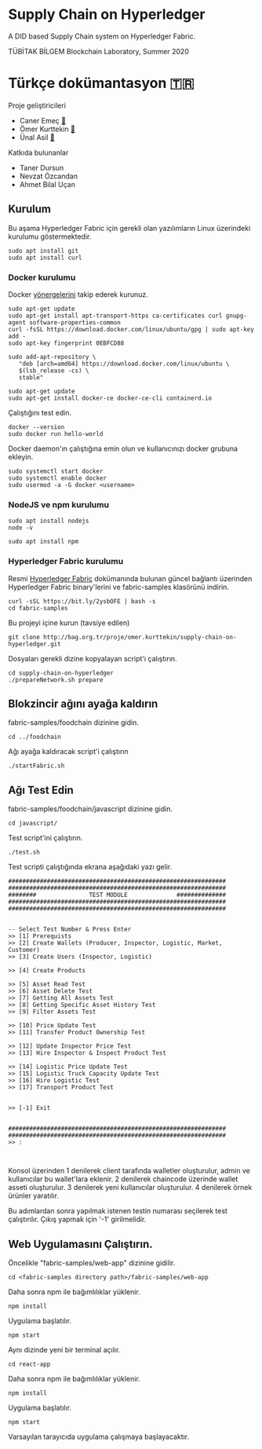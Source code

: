 # Supply Chain on Hyperledger
A DID based Supply Chain system on Hyperledger Fabric.

TÜBİTAK BİLGEM Blockchain Laboratory, Summer 2020
# Türkçe dokümantasyon :tr:
Proje geliştiricileri
 - Caner Emeç <a href="mailto:caner.emec@gmail.com" target="_blank">:email:</a>
 - Ömer Kurttekin <a href="mailto:o.kurttekin@hotmail.com" target="_blank">:email:</a>
 - Ünal Asil <a href="mailto:unalyildiz37@gmail.com" target="_blank">:email:</a>

Katkıda bulunanlar
 - Taner Dursun
 - Nevzat Özcandan
 - Ahmet Bilal Uçan
## Kurulum
Bu aşama Hyperledger Fabric için gerekli olan yazılımların Linux üzerindeki kurulumu göstermektedir.
```
sudo apt install git
sudo apt install curl
```
### Docker kurulumu
Docker [yönergelerini](https://docs.docker.com/engine/install/ubuntu/) takip ederek kurunuz.
```
sudo apt-get update
sudo apt-get install apt-transport-https ca-certificates curl gnupg-agent software-properties-common
curl -fsSL https://download.docker.com/linux/ubuntu/gpg | sudo apt-key add -
sudo apt-key fingerprint 0EBFCD88
```
```
sudo add-apt-repository \
   "deb [arch=amd64] https://download.docker.com/linux/ubuntu \
   $(lsb_release -cs) \
   stable"
```
```
sudo apt-get update
sudo apt-get install docker-ce docker-ce-cli containerd.io
```
Çalıştığını test edin.
```
docker --version
sudo docker run hello-world
```
Docker daemon'ın çalıştığına emin olun ve kullanıcınızı docker grubuna ekleyin.
```
sudo systemctl start docker
sudo systemctl enable docker
sudo usermod -a -G docker <username>
```

### NodeJS ve npm kurulumu
```
sudo apt install nodejs
node -v
```
```
sudo apt install npm
```

### Hyperledger Fabric kurulumu

Resmi [Hyperledger Fabric](https://hyperledger-fabric.readthedocs.io/en/release-2.2/install.html) dokümanında bulunan güncel bağlantı üzerinden Hyperledger Fabric binary'lerini ve fabric-samples klasörünü indirin.
```
curl -sSL https://bit.ly/2ysbOFE | bash -s
cd fabric-samples
```
Bu projeyi içine kurun (tavsiye edilen)
```
git clone http://bag.org.tr/proje/omer.kurttekin/supply-chain-on-hyperledger.git
```
Dosyaları gerekli dizine kopyalayan script'i çalıştırın.
```
cd supply-chain-on-hyperledger
./prepareNetwork.sh prepare
```
## Blokzincir ağını ayağa kaldırın
fabric-samples/foodchain dizinine gidin.
```
cd ../foodchain
```
Ağı ayağa kaldıracak script'i çalıştırın
```
./startFabric.sh
```
## Ağı Test Edin
fabric-samples/foodchain/javascript dizinine gidin.
```
cd javascript/
```
Test script'ini çalıştırın.
```
./test.sh
```
Test scripti çalıştığında ekrana aşağıdaki yazı gelir.


```
##############################################################
##############################################################
########               TEST MODULE              ##############
##############################################################
##############################################################


-- Select Test Number & Press Enter
>> [1] Prerequists
>> [2] Create Wallets (Producer, Inspector, Logistic, Market, Customer)
>> [3] Create Users (Inspector, Logistic)

>> [4] Create Products

>> [5] Asset Read Test
>> [6] Asset Delete Test
>> [7] Getting All Assets Test
>> [8] Getting Specific Asset History Test
>> [9] Filter Assets Test

>> [10] Price Update Test
>> [11] Transfer Product Ownership Test

>> [12] Update Inspector Price Test
>> [13] Hire Inspector & Inspect Product Test

>> [14] Logistic Price Update Test
>> [15] Logistic Truck Capacity Update Test
>> [16] Hire Logistic Test
>> [17] Transport Product Test


>> [-1] Exit


##############################################################
##############################################################
>> :



```

Konsol üzerinden 1 denilerek client tarafında walletler oluşturulur, admin ve kullanıcılar bu wallet'lara eklenir.
2 denilerek chaincode üzerinde wallet asseti oluşturulur.
3 denilerek yeni kullanıcılar oluşturulur.
4 denilerek örnek ürünler yaratılır.

Bu adımlardan sonra yapılmak istenen testin numarası seçilerek test çalıştırılır. Çıkış yapmak için '-1' girilmelidir.

## Web Uygulamasını Çalıştırın.
Öncelikle "fabric-samples/web-app" dizinine gidilir.

``` cd <fabric-samples directory path>/fabric-samples/web-app ```

Daha sonra npm ile bağımlılıklar yüklenir.

``` npm install ```

Uygulama başlatılır.

``` npm start ```

Aynı dizinde yeni bir terminal açılır.

``` cd react-app ```

Daha sonra npm ile bağımlılıklar yüklenir.

``` npm install ```

Uygulama başlatılır.

``` npm start ```

Varsayılan tarayıcıda uygulama çalışmaya başlayacaktır.